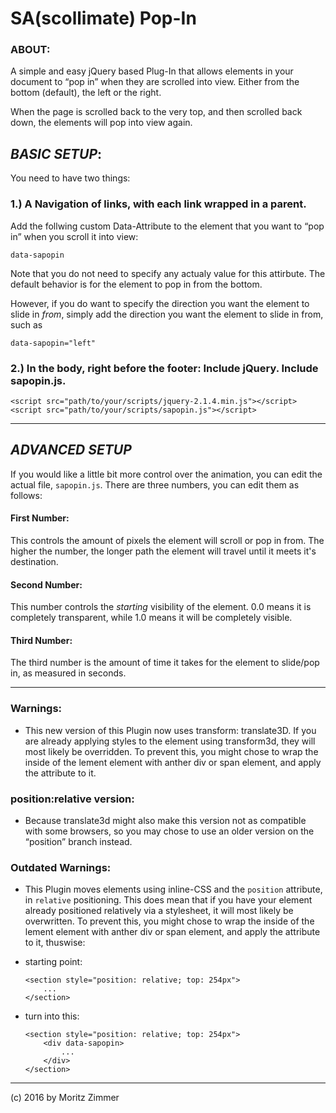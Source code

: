 # SA(scollimate) Pop-In

### ABOUT:

A simple and easy jQuery based Plug-In that allows elements in your document to “pop in” when they are scrolled into view. Either from the bottom (default), the left or the right.

When the page is scrolled back to the very top, and then scrolled back down, the elements will pop into view again.

## _BASIC SETUP_:
You need to have two things: 

### 1.) A Navigation of links, with each link wrapped in a parent.

Add the follwing custom Data-Attribute to the element that you want to “pop in” when you scroll it into view:

    data-sapopin
    
Note that you do not need to specify any actualy value for this attirbute. The default behavior is for the element to pop in from the bottom.

However, if you do want to specify the direction you want the element to slide in _from_, simply add the direction you want the element to slide in from, such as 

    data-sapopin="left"

### 2.) In the body, right before the footer: Include jQuery. Include sapopin.js.

    <script src="path/to/your/scripts/jquery-2.1.4.min.js"></script>
    <script src="path/to/your/scripts/sapopin.js"></script>

---

## _ADVANCED SETUP_

If you would like a little bit more control over the animation, you can edit the actual file, `sapopin.js`. There are three numbers, you can edit them as follows:

#### First Number:
This controls the amount of pixels the element will scroll or pop in from. The higher the number, the longer path the element will travel until it meets it's destination.

#### Second Number:
This number controls the _starting_ visibility of the element. 0.0 means it is completely transparent, while 1.0 means it will be completely visible. 

#### Third Number: 
The third number is the amount of time it takes for the element to slide/pop in, as measured in seconds.


---

### Warnings:

* This new version of this Plugin now uses transform: translate3D. If you are already applying styles to the element using transform3d, they will most likely be overridden. To prevent this, you might chose to wrap the inside of the lement element with anther div or span element, and apply the attribute to it.


### position:relative version:

* Because translate3d might also make this version not as compatible with some browsers, so you may chose to use an older version on the “position” branch instead.


### Outdated Warnings:

* This Plugin moves elements using inline-CSS and the `position` attribute, in `relative` positioning. This does mean that if you have your element already positioned relatively via a stylesheet, it will most likely be overwritten. To prevent this, you might chose to wrap the inside of the lement element with anther div or span element, and apply the attribute to it, thuswise:

- starting point:
    ```
    <section style="position: relative; top: 254px">
        ...
    </section>
    ```
    
- turn into this:
    ```
    <section style="position: relative; top: 254px">
        <div data-sapopin>
            ...
        </div>
    </section>
    ```


---


(c) 2016 by Moritz Zimmer



